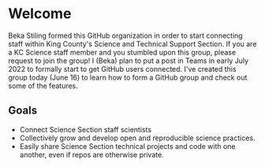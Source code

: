 # Welcome

Beka Stiling formed this GitHub organization in order to start connecting staff within King County's Science and Technical Support Section. If you are a KC Science staff member and you stumbled upon this group, please request to join the group! I (Beka) plan to put a post in Teams in early July 2022 to formally start to get GitHub users connected. I've created this group today (June 16) to learn how to form a GitHub group and check out some of the features.

## Goals

- Connect Science Section staff scientists
- Collectively grow and develop open and reproducible science practices.
- Easily share Science Section technical projects and code with one another, even if repos are otherwise private.
